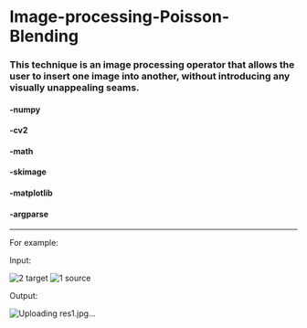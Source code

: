 # Image-processing-Poisson-Blending
### This technique is an image processing operator that allows the user to insert one image into another, without introducing any visually unappealing seams.

#### -numpy
#### -cv2
#### -math
#### -skimage
#### -matplotlib
#### -argparse

---
For example:

Input:

![2 target](https://user-images.githubusercontent.com/89074426/187971104-8c1dbe39-033b-4125-af8f-1c2f86c28282.jpg)
![1 source](https://user-images.githubusercontent.com/89074426/187971134-5f8aa980-cf90-48b1-8b76-6770367da8a3.jpg)

Output:

![Uploading res1.jpg…]()
